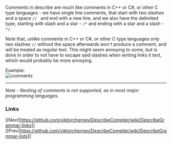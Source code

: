 Comments in describe are much like comments in C++ or C#, or other C type languages - we have single line comments, that start with two slashes and a space `// ` and end with a new line, and we also have the delimited type, starting with slash and a star - `/*` and ending with a star and a slash - `*/`. 

Note that, unlike comments in C++ or C#, or other C type languages only two slashes `//` without the space afterwards won't produce a comment, and will be treated as regular text. This might seem annoying to some, but is done in order to not have to escape said slashes when writing links it text, which would probably be more annoying.
    
Example:  
![comments](https://github.com/viktorchernev/DescribeCompiler/assets/72315339/1e25fb7b-b285-4717-abcd-657d75c8d7a4)

***
_Note - Nesting of comments is not supported, as in most major programming languages._  
  
### Links
[[Next|https://github.com/viktorchernev/DescribeCompiler/wiki/DescribeGrammar-links]]  
[[Prev|https://github.com/viktorchernev/DescribeCompiler/wiki/DescribeGrammar-lists]]  
 